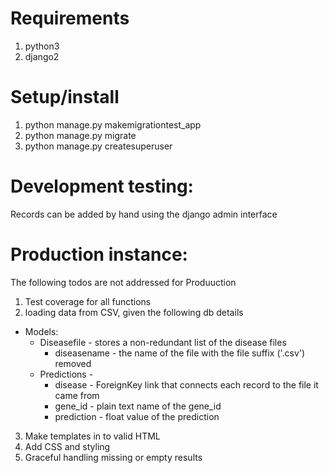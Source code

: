 # Requirements
1. python3
2. django2

# Setup/install
1. python manage.py makemigrationtest_app
2. python manage.py migrate
3. python manage.py createsuperuser

# Development testing:
  Records can be added by hand using the django admin interface

# Production instance:
  The following todos are not addressed for Produuction

1. Test coverage for all functions
2. loading data from CSV, given the following db details
  * Models:
    * Diseasefile - stores a non-redundant list of the disease files
      * diseasename - the name of the file with the file suffix ('.csv') removed
    * Predictions -
      * disease - ForeignKey link that connects each record to the file it came from
      * gene_id - plain text name of the gene_id
      * prediction - float value of the prediction
3. Make templates in to valid HTML
4. Add CSS and styling
5. Graceful handling missing or empty results
